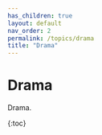 ```yaml
---
has_children: true
layout: default
nav_order: 2
permalink: /topics/drama
title: "Drama"
---
```


# Drama

Drama.

{:toc}
